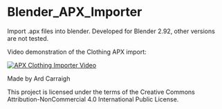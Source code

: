 # Blender_APX_Importer
 Import .apx files into blender.
 Developed for Blender 2.92, other versions are not tested.

 Video demonstration of the Clothing APX import:
 
 [![APX Clothing Importer Video](https://yt-embed.herokuapp.com/embed?v=QH6N0Q8Ue74)](https://www.youtube.com/watch?v=QH6N0Q8Ue74)
 
 Made by Ard Carraigh

 This project is licensed under the terms of the Creative Commons Attribution-NonCommercial 4.0 International Public License.
